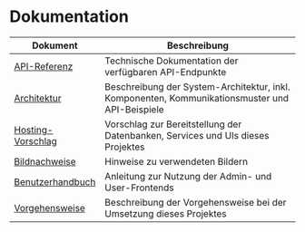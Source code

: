 # Dokumentation

| Dokument                                  | Beschreibung                                                                                   |
|-------------------------------------------|------------------------------------------------------------------------------------------------|
| [API-Referenz](api-reference.md)          | Technische Dokumentation der verfügbaren API-Endpunkte                                         |
| [Architektur](architecture.md)            | Beschreibung der System-Architektur, inkl. Komponenten, Kommunikationsmuster und API-Beispiele |
| [Hosting-Vorschlag](hosting.md)           | Vorschlag zur Bereitstellung der Datenbanken, Services und UIs dieses Projektes                |
| [Bildnachweise](images.md)                | Hinweise zu verwendeten Bildern                                                                |
| [Benutzerhandbuch](user-manual.md)        | Anleitung zur Nutzung der Admin- und User-Frontends                                            |
| [Vorgehensweise](implementation-guide.md) | Beschreibung der Vorgehensweise bei der Umsetzung dieses Projektes                             |


